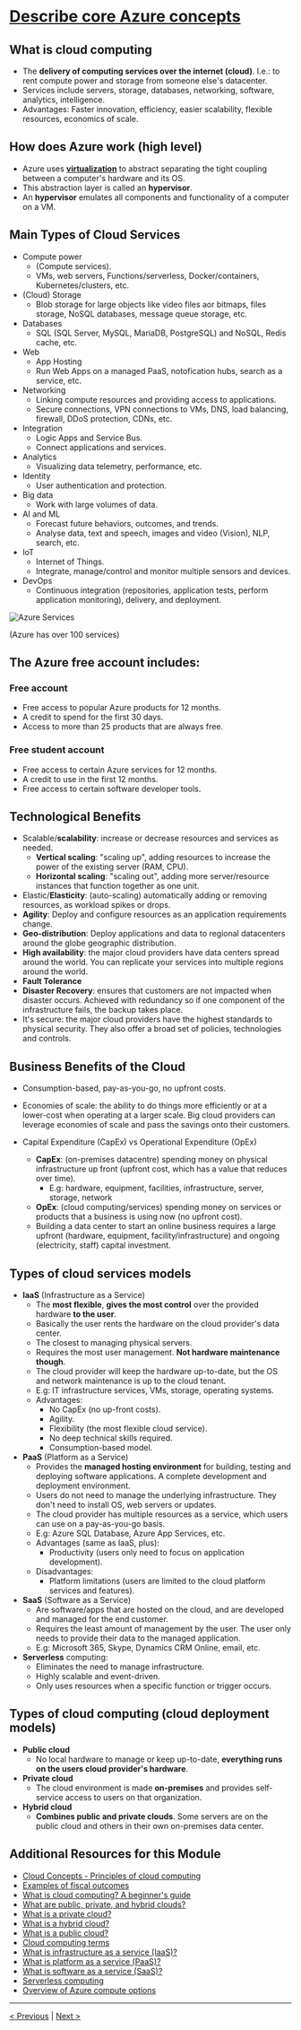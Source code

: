 # [Describe core Azure concepts](https://docs.microsoft.com/en-us/learn/paths/az-900-describe-cloud-concepts/)

## What is cloud computing

- The **delivery of computing services over the internet (cloud)**. I.e.: to rent compute power and storage from someone else's datacenter.
- Services include servers, storage, databases, networking, software, analytics, intelligence.
- Advantages: Faster innovation, efficiency, easier scalability, flexible resources, economics of scale.

## How does Azure work (high level)

- Azure uses **[virtualization](https://en.wikipedia.org/wiki/Virtualization)** to abstract separating the tight coupling between a computer's hardware and its OS.
- This abstraction layer is called an **hypervisor**.
- An **hypervisor** emulates all components and functionality of a computer on a VM.

## Main Types of Cloud Services

- Compute power
    - (Compute services).
    - VMs, web servers, Functions/serverless, Docker/containers, Kubernetes/clusters, etc.
- (Cloud) Storage
    - Blob storage for large objects like video files aor bitmaps, files storage, NoSQL databases, message queue storage, etc.
- Databases
    - SQL (SQL Server, MySQL, MariaDB, PostgreSQL) and NoSQL, Redis cache, etc.
- Web
    - App Hosting
    - Run Web Apps on a managed PaaS, notofication hubs, search as a service, etc.
- Networking
    - Linking compute resources and providing access to applications.
    - Secure connections, VPN connections to VMs, DNS, load balancing, firewall, DDoS protection, CDNs, etc.
- Integration
    - Logic Apps and Service Bus.
    - Connect applications and services.
- Analytics
    - Visualizing data telemetry, performance, etc.
- Identity
    - User authentication and protection.
- Big data
    - Work with large volumes of data.
- AI and ML
    - Forecast future behaviors, outcomes, and trends.
    - Analyse data, text and speech, images and video (Vision), NLP, search, etc.
- IoT
    - Internet of Things.
    - Integrate, manage/control and monitor multiple sensors and devices.
- DevOps
    - Continuous integration (repositories, application tests, perform application monitoring), delivery, and deployment.

![Azure Services](../../../_assets/azure-services-6c41a736.png)

(Azure has over 100 services)

## The Azure free account includes:

### Free account

- Free access to popular Azure products for 12 months.
- A credit to spend for the first 30 days.
- Access to more than 25 products that are always free.

### Free student account

- Free access to certain Azure services for 12 months.
- A credit to use in the first 12 months.
- Free access to certain software developer tools.

## Technological Benefits

- Scalable/**scalability**: increase or decrease resources and services as needed.
    - **Vertical scaling**: "scaling up", adding resources to increase the power of the existing server (RAM, CPU).
    - **Horizontal scaling**: "scaling out", adding more server/resource instances that function together as one unit.
- Elastic/**Elasticity**: (auto-scaling) automatically adding or removing resources, as workload spikes or drops.
- **Agility**: Deploy and configure resources as an application requirements change.
- **Geo-distribution**: Deploy applications and data to regional datacenters around the globe geographic distribution.
- **High availability**: the major cloud providers have data centers spread around the world. You can replicate your services into multiple regions around the world.
- **Fault Tolerance**
- **Disaster Recovery**: ensures that customers are not impacted when disaster occurs. Achieved with redundancy so if one component of the infrastructure fails, the backup takes place.
- It's secure: the major cloud providers have the highest standards to physical security. They also offer a broad set of policies, technologies and controls.

## Business Benefits of the Cloud

- Consumption-based, pay-as-you-go, no upfront costs.
- Economies of scale: the ability to do things more efficiently or at a lower-cost when operating at a larger scale.
   Big cloud providers can leverage economies of scale and pass the savings onto their customers.

- Capital Expenditure (CapEx) vs Operational Expenditure (OpEx)
  - **CapEx**: (on-premises datacentre) spending money on physical infrastructure up front (upfront cost, which has a value that reduces over time).
    - E.g: hardware, equipment, facilities, infrastructure, server, storage, network
  - **OpEx**: (cloud computing/services) spending money on services or products that a business is using now (no upfront cost).
  - Building a data center to start an online business requires a large upfront (hardware, equipment, facility/infrastructure) and ongoing (electricity, staff) capital investment.

## Types of cloud services models

- **IaaS** (Infrastructure as a Service)
  - The **most flexible**, **gives the most control** over the provided hardware **to the user**.
  - Basically the user rents the hardware on the cloud provider's data center.
  - The closest to managing physical servers.
  - Requires the most user management. **Not hardware maintenance though**.
  - The cloud provider will keep the hardware up-to-date, but the OS and network maintenance is up to the cloud tenant.
  - E.g: IT infrastructure services, VMs, storage, operating systems.
  - Advantages:
    - No CapEx (no up-front costs).
    - Agility.
    - Flexibility (the most flexible cloud service).
    - No deep technical skills required.
    - Consumption-based model.
- **PaaS** (Platform as a Service)
  - Provides the **managed hosting environment** for building, testing and deploying software applications. A complete development and deployment environment.
  - Users do not need to manage the underlying infrastructure. They don't need to install OS, web servers or updates.
  - The cloud provider has multiple resources as a service, which users can use on a pay-as-you-go basis.
  - E.g: Azure SQL Database, Azure App Services, etc.
  - Advantages (same as IaaS, plus):
    - Productivity (users only need to focus on application development).
  - Disadvantages:
    - Platform limitations (users are limited to the cloud platform services and features).
- **SaaS** (Software as a Service)
  - Are software/apps that are hosted on the cloud, and are developed and managed for the end customer.
  - Requires the least amount of management by the user. The user only needs to provide their data to the managed application.
  - E.g: Microsoft 365, Skype, Dynamics CRM Online, email, etc.
- **Serverless** computing:
  - Eliminates the need to manage infrastructure.
  - Highly scalable and event-driven.
  - Only uses resources when a specific function or trigger occurs.

## Types of cloud computing (cloud deployment models)

- **Public cloud**
  - No local hardware to manage or keep up-to-date, **everything runs on the users cloud provider's hardware**.
- **Private cloud**
  - The cloud environment is made **on-premises** and provides self-service access to users on that organization.
- **Hybrid cloud**
  - **Combines public and private clouds**. Some servers are on the public cloud and others in their own on-premises data center.

## Additional Resources for this Module

- [Cloud Concepts - Principles of cloud computing](https://docs.microsoft.com/en-us/learn/modules/principles-cloud-computing/)
- [Examples of fiscal outcomes](https://docs.microsoft.com/en-us/azure/cloud-adoption-framework/strategy/business-outcomes/fiscal-outcomes)
- [What is cloud computing? A beginner's guide](https://azure.microsoft.com/overview/what-is-cloud-computing/)
- [What are public, private, and hybrid clouds?](https://azure.microsoft.com/overview/what-are-private-public-hybrid-clouds/)
- [What is a private cloud?](https://azure.microsoft.com/overview/what-is-a-private-cloud/)
- [What is a hybrid cloud?](https://azure.microsoft.com/overview/what-is-hybrid-cloud-computing/)
- [What is a public cloud?](https://azure.microsoft.com/overview/what-is-a-public-cloud/)
- [Cloud computing terms](https://azure.microsoft.com/en-gb/overview/cloud-computing-dictionary/)
- [What is infrastructure as a service (IaaS)?](https://azure.microsoft.com/overview/what-is-iaas/)
- [What is platform as a service (PaaS)?](https://azure.microsoft.com/overview/what-is-paas/)
- [What is software as a service (SaaS)?](https://azure.microsoft.com/overview/what-is-saas/)
- [Serverless computing](https://azure.microsoft.com/overview/serverless-computing/)
- [Overview of Azure compute options](https://docs.microsoft.com/en-us/azure/architecture/guide/technology-choices/compute-overview)

---

[< Previous](0_az-900.md) | [Next >](1.2_describe-core-azure-concepts_architectural-components.md)
